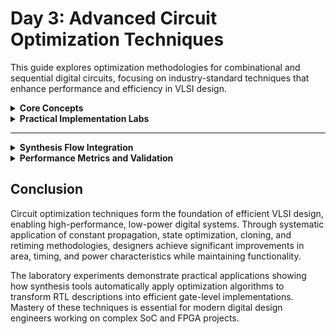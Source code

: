 # Day 3: Advanced Circuit Optimization Techniques

This guide explores optimization methodologies for combinational and sequential digital circuits, focusing on industry-standard techniques that enhance performance and efficiency in VLSI design.


<details>
<summary><strong>Core Concepts</strong></summary>

## 1. Introduction to Optimization
Digital circuit optimization is fundamental to achieving high-performance, power-efficient designs in modern VLSI systems.

**Primary Optimization Goals:**
- **Area Reduction:** Minimize gate count and silicon footprint
- **Timing Enhancement:** Reduce critical path delays  
- **Power Efficiency:** Lower static and dynamic power consumption
- **Design Simplification:** Eliminate redundant logic structures

<img width="330" height="231" alt="image" src="https://github.com/user-attachments/assets/6bc91d34-b9cb-45e0-9095-6ede1d3222dd" />


## 2. Constant Propagation Methodology

Constant propagation identifies and replaces variables holding constant values throughout the design's execution, significantly reducing logic complexity.

**Implementation Process:**
1. **Analysis Phase:** Examine data flow to identify invariant signals
2. **Substitution Phase:** Replace constant variables with their literal values
3. **Logic Reduction:** Simplify Boolean expressions using constant values
4. **Verification Phase:** Ensure functional equivalence post-optimization

**Example:**
```
Before: A = 1, B = variable, Y = A & B
After:  Y = B (A completely removed)
```

**Key Advantages:**
- Hardware reduction and speed enhancement
- Power savings through reduced switching activity
- Simplified routing with fewer nets

<img width="475" height="313" alt="image" src="https://github.com/user-attachments/assets/838790c7-f5b6-40c6-8404-5df258d7a756" />


## 3. State Machine Optimization

FSM optimization encompasses techniques to streamline state-based designs while maintaining behavioral correctness.

**Optimization Strategies:**

### State Minimization
- **Equivalent State Identification:** Detect states with identical output behavior
- **State Merging:** Combine functionally equivalent states
- **Unreachable State Elimination:** Remove inaccessible states

### Encoding Optimization
- **Binary Encoding:** Minimum bits for state representation
- **One-Hot Encoding:** Single bit active per state (faster transitions)
- **Gray Code Encoding:** Minimal bit changes between states

**Benefits:** Reduced flip-flop count, simplified logic, lower power consumption

<img width="259" height="259" alt="image" src="https://github.com/user-attachments/assets/f34ad161-2906-4b13-acc1-1938e74e2a67" />


## 4. Logic Cloning Techniques

Logic cloning strategically duplicates circuit elements to optimize system performance, particularly for timing violations and load balancing.

**Applications:**

### Load Distribution
```
Original: One driver → Multiple loads (high fanout)
Optimized: Multiple drivers → Distributed loads
```

**Implementation Steps:**
1. **Critical Path Analysis:** Identify performance bottlenecks
2. **Fanout Analysis:** Locate high-fanout nets causing delays
3. **Strategic Duplication:** Clone appropriate logic blocks
4. **Load Redistribution:** Balance electrical loading

**Trade-offs:** Performance gain vs. increased area and power

<img width="355" height="303" alt="image" src="https://github.com/user-attachments/assets/84914474-d7db-415a-b9ab-2cb8bfe437c0" />


## 5. Register Retiming

Register retiming optimizes sequential circuits by strategically relocating flip-flops without altering input-output relationships.

**Objectives:**
- **Clock Period Minimization:** Reduce maximum combinational delay
- **Pipeline Balancing:** Equalize stage delays
- **Power Optimization:** Minimize switching activity

**Implementation:**
1. **Graph Construction:** Model circuit as weighted directed graph
2. **Constraint Generation:** Ensure positive register counts
3. **Optimization Algorithm:** Apply linear programming methods
4. **Validation:** Verify timing and functional correctness

<img width="828" height="508" alt="image" src="https://github.com/user-attachments/assets/4df154d6-b76f-4ad0-8f38-6a3ab840c973" />


</details>



<details>
<summary><strong> Practical Implementation Labs</strong></summary>

## Lab 1: Basic Conditional Logic

### Verilog Code:

```verilog
module conditional_select (input a , input b , output y);
	assign y = a?b:0;
endmodule
```

**Analysis:** Implements enable gate functionality, optimizes to AND gate: `result = enable & data`

<img width="1919" height="671" alt="image" src="https://github.com/user-attachments/assets/89380fea-de0d-4039-9d1c-fb7e32874bef" />

**Synthesis Commands:**
```tcl
yosys
read_liberty -lib ../lib/sky130_fd_sc_hd__tt_025C_1v80.lib
read_verilog opt_check.v 
opt_clean -purge
synth -top opt_check
abc -liberty ../lib/sky130_fd_sc_hd__tt_025C_1v80.lib
show
```

 ## Output
<img width="1919" height="791" alt="image" src="https://github.com/user-attachments/assets/e3faf41a-9c08-4e77-a1e1-5a32eb8ef538" />



## Lab 2: Inverted Multiplexer

### Verilog Code:

```verilog
module inverted_mux (input select, input input_b, output result);
    assign result = select ? 1'b1 : input_b;
endmodule
```

**Analysis:** Simplifies to OR gate: `result = select | input_b`

<img width="1919" height="681" alt="image" src="https://github.com/user-attachments/assets/0c5f4885-4d48-4bed-b82d-069dc239af0a" />

## Output
<img width="1919" height="805" alt="image" src="https://github.com/user-attachments/assets/ce8a163f-dbae-46ba-8bf2-242933deb1ec" />


## Lab 3: Complex Boolean Logic

### Verilog Code:

```verilog
module opt_check3 (input a , input b, input c , output y);
	assign y = a?(c?b:0):0;
endmodule
```

**Analysis:** Nested conditional optimizes to: `y = a & (b | c)`

<img width="1919" height="704" alt="image" src="https://github.com/user-attachments/assets/469860bb-a1e9-4e1d-976f-3502fba5f90b" />

## Output
<img width="1919" height="881" alt="image" src="https://github.com/user-attachments/assets/703fb9ac-f2b6-4a12-a6a7-e1a13b1e1e0d" />


## Lab 4: Multi-Input Optimization

### Verilog Code:

```verilog
module _opt_check4 (input p, input q, input r, output z);
    assign z = p ? (q ? (p & r) : r) : (~r);
endmodule
```

**Analysis:** Complex ternary simplifies to: `z = p ? r : ~r`

<img width="1919" height="663" alt="image" src="https://github.com/user-attachments/assets/2a14d396-b91e-46a5-8a91-46e2e4450c1d" />

## Output
<img width="1919" height="888" alt="image" src="https://github.com/user-attachments/assets/faef8221-9d94-401b-afff-c6c33893ab7c" />


Lab 5: Sequential Constant Assignment

### Verilog Code:

```verilog
module dff_const1 (input clk, input rst_n, output reg q);
    always @(posedge clk or negedge rst_n) begin
        if (!rst_n)
            q <= 1'b0;
        else
            q <= 1'b1;
    end
endmodule
```

**Analysis:** After reset, output remains high on every clock cycle

<img width="1919" height="655" alt="image" src="https://github.com/user-attachments/assets/438a20cf-a262-46c4-b8c3-8f68b353750d" />

## Output 
<img width="1919" height="1020" alt="image" src="https://github.com/user-attachments/assets/2606d7cb-ed7f-48b7-a0c1-28119565c837" />


## Lab 6: Always-High Output Register

### Verilog Code:

```verilog
module always_high_reg (input clk, input rst_n, output reg q);
    always @(posedge clk or negedge rst_n) begin
        if (!rst_n)
            q <= 1'b1;
        else
            q <= 1'b1;
    end
endmodule
```

**Analysis:** Constant high output, may optimize to direct VDD connection

<img width="1919" height="692" alt="image" src="https://github.com/user-attachments/assets/64646273-a2ea-4203-a78b-d956e4630e0f" />

## Output
<img width="1919" height="1024" alt="image" src="https://github.com/user-attachments/assets/8f7425be-ff17-43a3-8248-c554ed209ace" />


</details>

</details>

---

<details>
<summary><strong>Synthesis Flow Integration</strong></summary>

**Standard Optimization Flow:**
1. **Read Design:** Import Verilog/VHDL source files
2. **Pre-Synthesis Optimization:** Apply `opt_clean -purge`
3. **Technology Mapping:** Execute `abc -liberty` with target library
4. **Post-Synthesis Analysis:** Verify area, timing, and power metrics

**Key Synthesis Directives:**
```tcl
opt_clean -purge
opt_merge
opt_share
opt_muxtree
```

</details>


<details>
<summary><strong>Performance Metrics and Validation</strong></summary>

**Optimization Success Criteria:**
- **Area Reduction:** Gate count decrease percentage
- **Timing Improvement:** Critical path delay reduction
- **Power Savings:** Dynamic and static power reduction
- **Functional Correctness:** RTL-to-gate equivalence verification

**Validation Methodology:**
1. **Formal Verification:** Prove functional equivalence
2. **Timing Analysis:** Static timing analysis (STA)
3. **Power Analysis:** Dynamic power simulation
4. **Physical Validation:** DRC and LVS checks

</details>



## Conclusion

Circuit optimization techniques form the foundation of efficient VLSI design, enabling high-performance, low-power digital systems. Through systematic application of constant propagation, state optimization, cloning, and retiming methodologies, designers achieve significant improvements in area, timing, and power characteristics while maintaining functionality.

The laboratory experiments demonstrate practical applications showing how synthesis tools automatically apply optimization algorithms to transform RTL descriptions into efficient gate-level implementations. Mastery of these techniques is essential for modern digital design engineers working on complex SoC and FPGA projects.
